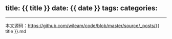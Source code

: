 title: {{ title }}
date: {{ date }}
tags:
categories:
---

----
本文源码：https://github.com/wileam/code/blob/master/source/_posts/{{ title }}.md